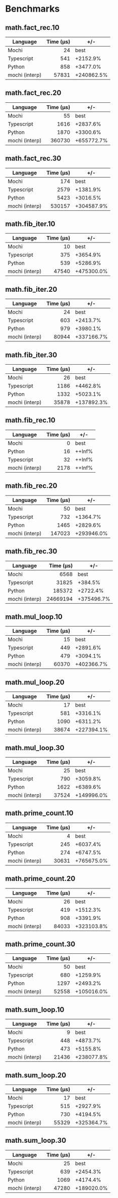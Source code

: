 # Benchmarks

## math.fact_rec.10
| Language | Time (µs) | +/- |
| --- | ---: | --- |
| Mochi | 24 | best |
| Typescript | 541 | +2152.9% |
| Python | 858 | +3477.0% |
| mochi (interp) | 57831 | +240862.5% |

## math.fact_rec.20
| Language | Time (µs) | +/- |
| --- | ---: | --- |
| Mochi | 55 | best |
| Typescript | 1616 | +2837.6% |
| Python | 1870 | +3300.6% |
| mochi (interp) | 360730 | +655772.7% |

## math.fact_rec.30
| Language | Time (µs) | +/- |
| --- | ---: | --- |
| Mochi | 174 | best |
| Typescript | 2579 | +1381.9% |
| Python | 5423 | +3016.5% |
| mochi (interp) | 530157 | +304587.9% |

## math.fib_iter.10
| Language | Time (µs) | +/- |
| --- | ---: | --- |
| Mochi | 10 | best |
| Typescript | 375 | +3654.9% |
| Python | 539 | +5286.9% |
| mochi (interp) | 47540 | +475300.0% |

## math.fib_iter.20
| Language | Time (µs) | +/- |
| --- | ---: | --- |
| Mochi | 24 | best |
| Typescript | 603 | +2413.7% |
| Python | 979 | +3980.1% |
| mochi (interp) | 80944 | +337166.7% |

## math.fib_iter.30
| Language | Time (µs) | +/- |
| --- | ---: | --- |
| Mochi | 26 | best |
| Typescript | 1186 | +4462.8% |
| Python | 1332 | +5023.1% |
| mochi (interp) | 35878 | +137892.3% |

## math.fib_rec.10
| Language | Time (µs) | +/- |
| --- | ---: | --- |
| Mochi | 0 | best |
| Python | 16 | ++Inf% |
| Typescript | 32 | ++Inf% |
| mochi (interp) | 2178 | ++Inf% |

## math.fib_rec.20
| Language | Time (µs) | +/- |
| --- | ---: | --- |
| Mochi | 50 | best |
| Typescript | 732 | +1364.7% |
| Python | 1465 | +2829.6% |
| mochi (interp) | 147023 | +293946.0% |

## math.fib_rec.30
| Language | Time (µs) | +/- |
| --- | ---: | --- |
| Mochi | 6568 | best |
| Typescript | 31825 | +384.5% |
| Python | 185372 | +2722.4% |
| mochi (interp) | 24669194 | +375496.7% |

## math.mul_loop.10
| Language | Time (µs) | +/- |
| --- | ---: | --- |
| Mochi | 15 | best |
| Typescript | 449 | +2891.6% |
| Python | 479 | +3094.1% |
| mochi (interp) | 60370 | +402366.7% |

## math.mul_loop.20
| Language | Time (µs) | +/- |
| --- | ---: | --- |
| Mochi | 17 | best |
| Typescript | 581 | +3316.1% |
| Python | 1090 | +6311.2% |
| mochi (interp) | 38674 | +227394.1% |

## math.mul_loop.30
| Language | Time (µs) | +/- |
| --- | ---: | --- |
| Mochi | 25 | best |
| Typescript | 790 | +3059.8% |
| Python | 1622 | +6389.6% |
| mochi (interp) | 37524 | +149996.0% |

## math.prime_count.10
| Language | Time (µs) | +/- |
| --- | ---: | --- |
| Mochi | 4 | best |
| Typescript | 245 | +6037.4% |
| Python | 274 | +6747.5% |
| mochi (interp) | 30631 | +765675.0% |

## math.prime_count.20
| Language | Time (µs) | +/- |
| --- | ---: | --- |
| Mochi | 26 | best |
| Typescript | 419 | +1512.3% |
| Python | 908 | +3391.9% |
| mochi (interp) | 84033 | +323103.8% |

## math.prime_count.30
| Language | Time (µs) | +/- |
| --- | ---: | --- |
| Mochi | 50 | best |
| Typescript | 680 | +1259.9% |
| Python | 1297 | +2493.2% |
| mochi (interp) | 52558 | +105016.0% |

## math.sum_loop.10
| Language | Time (µs) | +/- |
| --- | ---: | --- |
| Mochi | 9 | best |
| Typescript | 448 | +4873.7% |
| Python | 473 | +5155.8% |
| mochi (interp) | 21436 | +238077.8% |

## math.sum_loop.20
| Language | Time (µs) | +/- |
| --- | ---: | --- |
| Mochi | 17 | best |
| Typescript | 515 | +2927.9% |
| Python | 730 | +4194.5% |
| mochi (interp) | 55329 | +325364.7% |

## math.sum_loop.30
| Language | Time (µs) | +/- |
| --- | ---: | --- |
| Mochi | 25 | best |
| Typescript | 639 | +2454.3% |
| Python | 1069 | +4174.4% |
| mochi (interp) | 47280 | +189020.0% |

